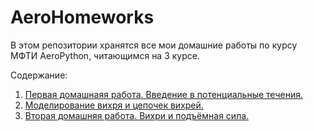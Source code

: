 # AeroHomeworks

В этом репозитории хранятся все мои домашние работы по курсу МФТИ AeroPython, читающимся на 3 курсе. 

Содержание:

1. [Первая домашнаяя работа. Введение в потенциальные течения.](https://nbviewer.org/github/EvgrafovMichail/AeroHomeworks/blob/main/3lesson_homework/evgrafov_michail_913_lesson3_homework.ipynb)
2. [Моделирование вихря и цепочек вихрей.](https://nbviewer.org/github/EvgrafovMichail/AeroHomeworks/blob/main/vortex.ipynb)
3. [Вторая домашняя работа. Вихри и подъёмная сила.](https://nbviewer.org/github/EvgrafovMichail/AeroHomeworks/blob/main/6lesson_homework/evgrafov_michail_913_lesson6_homework.ipynb)
